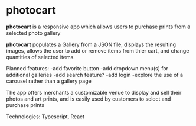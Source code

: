 # photocart

<b>photocart</b> is a responsive app which allows users to purchase prints from a selected photo gallery

<b>photocart</b> populates a Gallery from a JSON file, displays the resulting images, allows the user to add or remove items from thier cart, and change quantities of selected items. 

Planned features:
  -add favorite button
  -add dropdown menu(s) for additional galleries
  -add search feature?
  -add login 
  -explore the use of a carousel rather than a gallery page

The app offers merchants a customizable venue to display and sell their photos and art prints, and is easily used by customers to select and purchase prints

Technologies: Typescript, React
